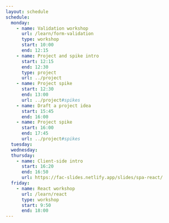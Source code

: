 ```yaml
---
layout: schedule
schedule:
  monday:
    - name: Validation workshop
      url: /learn/form-validation
      type: workshop
      start: 10:00
      end: 12:15
    - name: Project and spike intro
      start: 12:15
      end: 12:30
      type: project
      url: ../project
    - name: Project spike
      start: 12:30
      end: 13:00
      url: ../project#spikes
    - name: Draft a project idea
      start: 15:45
      end: 16:00
    - name: Project spike
      start: 16:00
      end: 17:45
      url: ../project#spikes
  tuesday:
  wednesday:
  thursday:
    - name: Client-side intro
      start: 16:20
      end: 16:50
      url: https://fac-slides.netlify.app/slides/spa-react/
  friday:
    - name: React workshop
      url: /learn/react
      type: workshop
      start: 9:50
      end: 18:00
---
```


